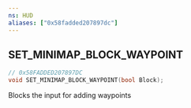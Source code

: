 ```yaml
---
ns: HUD
aliases: ["0x58fadded207897dc"]
---
```

## SET_MINIMAP_BLOCK_WAYPOINT

```c
// 0x58FADDED207897DC
void SET_MINIMAP_BLOCK_WAYPOINT(bool Block);
```

Blocks the input for adding waypoints

